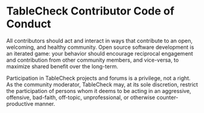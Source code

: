 # TableCheck Contributor Code of Conduct

All contributors should act and interact in ways that contribute to an open,
welcoming, and healthy community. Open source software development is an
iterated game: your behavior should encourage reciprocal engagement and
contribution from other community members, and vice-versa, to maximize shared
benefit over the long-term.

Participation in TableCheck projects and forums is a privilege, not a right. As
the community moderator, TableCheck may, at its sole discretion, restrict the
participation of persons whom it deems to be acting in an aggressive, offensive,
bad-faith, off-topic, unprofessional, or otherwise counter-productive manner.
